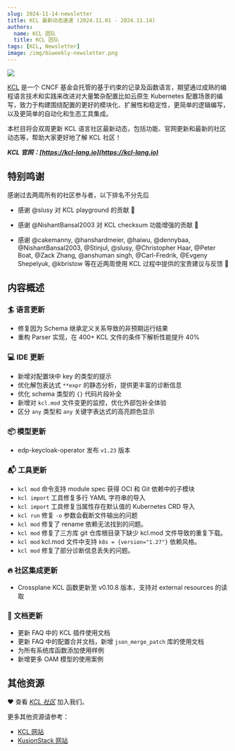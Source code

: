 ```yaml
---
slug: 2024-11-14-newsletter
title: KCL 最新动态速递 (2024.11.01 - 2024.11.14)
authors:
  name: KCL 团队
  title: KCL 团队
tags: [KCL, Newsletter]
image: /img/biweekly-newsletter.png
---
```


![](/img/biweekly-newsletter-zh.png)

[KCL](https://github.com/kcl-lang) 是一个 CNCF 基金会托管的基于约束的记录及函数语言，期望通过成熟的编程语言技术和实践来改进对大量繁杂配置比如云原生 Kubernetes 配置场景的编写，致力于构建围绕配置的更好的模块化、扩展性和稳定性，更简单的逻辑编写，以及更简单的自动化和生态工具集成。

本栏目将会双周更新 KCL 语言社区最新动态，包括功能、官网更新和最新的社区动态等，帮助大家更好地了解 KCL 社区！

**_KCL 官网：[https://kcl-lang.io](https://kcl-lang.io)_**

## 特别鸣谢

感谢过去两周所有的社区参与者，以下排名不分先后

- 感谢 @slusy 对 KCL playground 的贡献 🙌
- 感谢 @NishantBansal2003 对 KCL checksum 功能增强的贡献 🙌

- 感谢 @cakemanny, @hanshardmeier, @haiwu, @dennybaa, @NishantBansal2003, @Stinjul, @slusy, @Christopher Haar, @Peter Boat, @Zack Zhang, @anshuman singh, @Carl-Fredrik, @Evgeny Shepelyuk, @kbristow 等在近两周使用 KCL 过程中提供的宝贵建议与反馈 🙌

## 内容概述

### 🏄 语言更新

- 修复因为 Schema 继承定义关系导致的非预期运行结果
- 重构 Parser 实现，在 400+ KCL 文件的条件下解析性能提升 40%

### 💻 IDE 更新

- 新增对配置块中 key 的类型的提示
- 优化解包表达式 `**expr` 的静态分析，提供更丰富的诊断信息
- 优化 schema 类型的 `{}` 代码片段补全
- 新增对 `kcl.mod` 文件变更的监控，优化外部包补全体验
- 区分 `any` 类型和 `any` 关键字表达式的高亮颜色显示

### 📦️ 模型更新

- edp-keycloak-operator 发布 `v1.23` 版本

### 📬️ 工具更新

- `kcl mod` 命令支持 module spec 获得 OCI 和 Git 依赖中的子模块
- `kcl import` 工具修复多行 YAML 字符串的导入
- `kcl import` 工具修复当属性存在默认值的 Kubernetes CRD 导入
- `kcl run` 修复 `-o` 参数会截断文件输出的问题
- `kcl mod` 修复了 rename 依赖无法找到的问题。
- `kcl mod` 修复了三方库 git 仓库根目录下缺少 kcl.mod 文件导致的重复下载。
- `kcl mod` kcl.mod 文件中支持 `k8s = {version="1.27"}` 依赖风格。
- `kcl mod` 修复了部分诊断信息丢失的问题。

### 🔥 社区集成更新

- Crossplane KCL 函数更新至 v0.10.8 版本，支持对 external resources 的读取

### 📖 文档更新

- 更新 FAQ 中的 KCL 插件使用文档
- 更新 FAQ 中的配置合并文档，新增 `json_merge_patch` 库的使用文档
- 为所有系统库函数添加使用样例
- 新增更多 OAM 模型的使用案例

## 其他资源

❤️ 查看 _[KCL 社区](https://github.com/kcl-lang/community)_ 加入我们。

更多其他资源请参考：

- [KCL 网站](https://kcl-lang.io/)
- [KusionStack 网站](https://kusionstack.io/)
